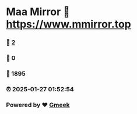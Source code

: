 # Maa Mirror :link: https://www.mmirror.top 
### :page_facing_up: [2](https://www.mmirror.top/tag.html) 
### :speech_balloon: 0 
### :hibiscus: 1895 
### :alarm_clock: 2025-01-27 01:52:54 
### Powered by :heart: [Gmeek](https://github.com/Meekdai/Gmeek)
